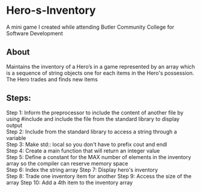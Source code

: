 # Hero-s-Inventory
A mini game I created while attending Butler Community College for Software Development

## About
Maintains the inventory of a Hero’s in a game represented by an array which is a sequence of string objects one for each items in the Hero's possession. The Hero trades and finds new items

## Steps: 
Step 1: Inform the preprocessor to include the content of another file by using #include and include the file <iostream> from the standard library to display output    
Step 2: Include <string> from the standard library to access a string through a variable    
Step 3: Make std:: local so you don't have to prefix cout and endl    
Step 4: Create a main function that will return an integer value     
Step 5: Define a constant for the MAX number of elements in the inventory array so the compiler can reserve memory space    
Step 6: Index the string array 
Step 7: Display hero's inventory    
Step 8: Trade one inventory item for another 
Step 9: Access the size of the array
Step 10: Add a 4th item to the inventory array

